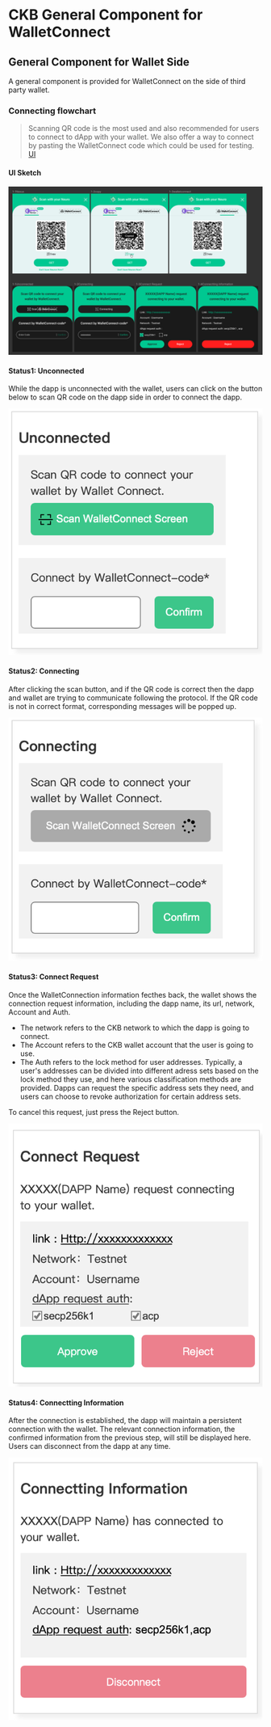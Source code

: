 # CKB General Component for WalletConnect

## General Component for Wallet Side

A general component is provided for WalletConnect on the side of third party wallet.

### Connecting flowchart

> Scanning QR code is the most used and also recommended for users to connect to dApp with your wallet. We also offer a way to connect by pasting the WalletConnect code which could be used for testing. [UI](https://www.figma.com/file/6XNoimRDbFTTNm016rbIdU/Magickbase?type=design&node-id=16072-38648&t=rF3mLzNYeaveGD6Q-0)

#### UI Sketch

![UI图](pic/2023-05-30-09-20-22.png)

#### Status1: Unconnected

While the dapp is unconnected with the wallet, users can click on the button below to scan QR code on the dapp side in order to connect the dapp.

![UnconnectStatus](pic/2023-05-30-08-19-27.png)

#### Status2: Connecting

After clicking the scan button, and if the QR code is correct then the dapp and wallet are trying to communicate following the protocol. If the QR code is not in correct format, corresponding messages will be popped up.

![ConnectingStatus](pic/2023-05-30-08-22-37.png)

#### Status3: Connect Request

Once the WalletConnection information fecthes back, the wallet shows the connection request information, including the dapp name, its url, network, Account and Auth.

- The network refers to the CKB network to which the dapp is going to connect.
- The Account refers to the CKB wallet account that the user is going to use.
- The Auth refers to the lock method for user addresses. Typically, a user's addresses can be divided into different adress sets based on the lock method they use, and here various classification methods are provided. Dapps can request the specific address sets they need, and users can choose to revoke authorization for certain address sets.

To cancel this request, just press the Reject button.

![ConnectRequest](pic/2023-05-30-08-42-31.png)

#### Status4: Connectting Information

After the connection is established, the dapp will maintain a persistent connection with the wallet. The relevant connection information, the confirmed information from the previous step, will still be displayed here. Users can disconnect from the dapp at any time.

![ConnecttingInformation](pic/2023-05-30-08-41-25.png)
